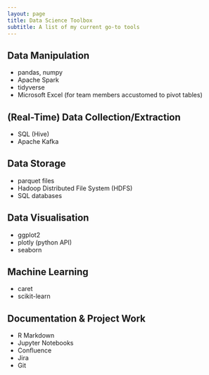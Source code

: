 ```yaml
---
layout: page
title: Data Science Toolbox
subtitle: A list of my current go-to tools
---
```


## Data Manipulation

- pandas, numpy
- Apache Spark
- tidyverse
- Microsoft Excel (for team members accustomed to pivot tables)
 
## (Real-Time) Data Collection/Extraction

- SQL (Hive)
- Apache Kafka
 
## Data Storage

- parquet files
- Hadoop Distributed File System (HDFS)
- SQL databases
 
## Data Visualisation

- ggplot2
- plotly (python API)
- seaborn
 
## Machine Learning

- caret
- scikit-learn
 
## Documentation & Project Work

- R Markdown
- Jupyter Notebooks
- Confluence
- Jira
- Git
